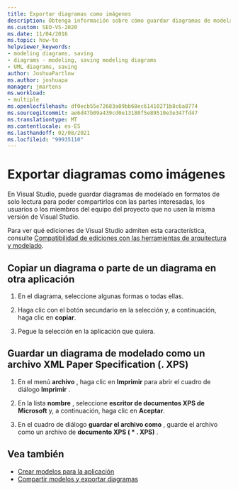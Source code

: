 ```yaml
---
title: Exportar diagramas como imágenes
description: Obtenga información sobre cómo guardar diagramas de modelado en formatos de solo lectura para que pueda compartirlos con personas que no usen la misma versión de Visual Studio.
ms.custom: SEO-VS-2020
ms.date: 11/04/2016
ms.topic: how-to
helpviewer_keywords:
- modeling diagrams, saving
- diagrams - modeling, saving modeling diagrams
- UML diagrams, saving
author: JoshuaPartlow
ms.author: joshuapa
manager: jmartens
ms.workload:
- multiple
ms.openlocfilehash: df0ecb55e72683a09bb68ec61410271b8c6a8774
ms.sourcegitcommit: ae6d47b09a439cd0e13180f5e89510e3e347fd47
ms.translationtype: MT
ms.contentlocale: es-ES
ms.lasthandoff: 02/08/2021
ms.locfileid: "99935110"
---
```

# <a name="export-diagrams-as-images"></a>Exportar diagramas como imágenes

En Visual Studio, puede guardar diagramas de modelado en formatos de solo lectura para poder compartirlos con las partes interesadas, los usuarios o los miembros del equipo del proyecto que no usen la misma versión de Visual Studio.

Para ver qué ediciones de Visual Studio admiten esta característica, consulte [Compatibilidad de ediciones con las herramientas de arquitectura y modelado](../modeling/what-s-new-for-design-in-visual-studio.md#VersionSupport).

## <a name="copy-a-diagram-or-part-of-a-diagram-to-another-application"></a>Copiar un diagrama o parte de un diagrama en otra aplicación

1. En el diagrama, seleccione algunas formas o todas ellas.

2. Haga clic con el botón secundario en la selección y, a continuación, haga clic en **copiar**.

3. Pegue la selección en la aplicación que quiera.

## <a name="save-a-modeling-diagram-as-an-xml-paper-specification-xps-file"></a>Guardar un diagrama de modelado como un archivo XML Paper Specification (. XPS)

1. En el menú **archivo** , haga clic en **Imprimir** para abrir el cuadro de diálogo **Imprimir** .

2. En la lista **nombre** , seleccione **escritor de documentos XPS de Microsoft** y, a continuación, haga clic en **Aceptar**.

3. En el cuadro de diálogo **guardar el archivo como** , guarde el archivo como un archivo de **documento XPS ( \* . XPS)** .

## <a name="see-also"></a>Vea también

- [Crear modelos para la aplicación](../modeling/create-models-for-your-app.md)
- [Compartir modelos y exportar diagramas](../modeling/share-models-and-exporting-diagrams.md)
